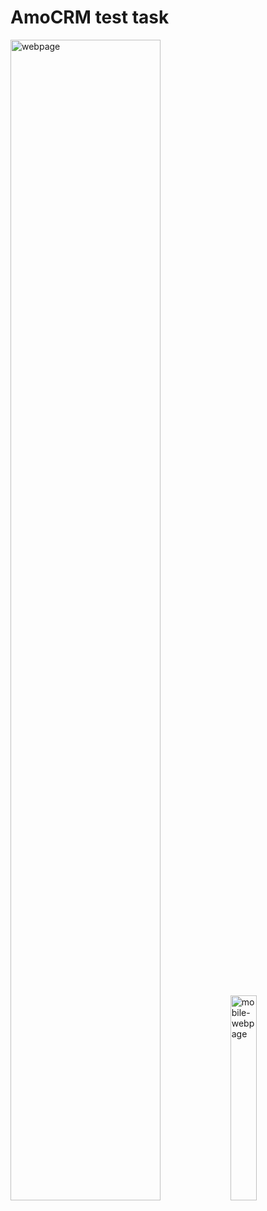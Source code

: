 <h1>AmoCRM test task</h1>

<div style='dispay:flex; gap:10px align-items:start'>
<img src='https://i.ibb.co/5F1F3PD/amoCRM.jpg' alt='webpage' style='width:69%'>
<img src='https://i.ibb.co/zx0YtHN/amo-CRM-mobile.jpg' alt='mobile-webpage'  style='width:29%'>
</div>

